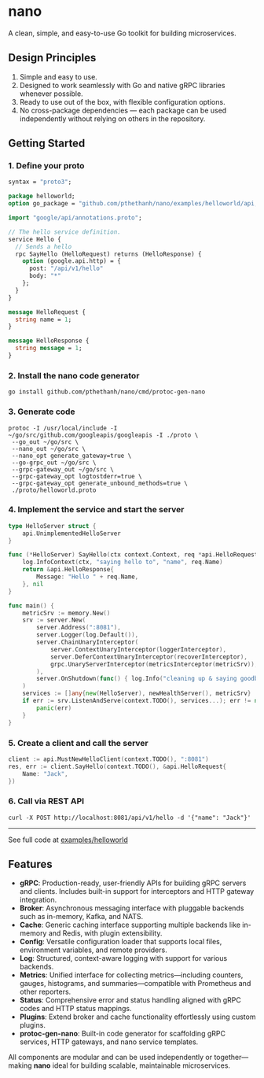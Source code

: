 # nano

A clean, simple, and easy-to-use Go toolkit for building microservices.

## Design Principles

1. Simple and easy to use.
2. Designed to work seamlessly with Go and native gRPC libraries whenever possible.
3. Ready to use out of the box, with flexible configuration options.
4. No cross-package dependencies — each package can be used independently without relying on others in the repository.

## Getting Started

### 1. Define your proto

```proto
syntax = "proto3";

package helloworld;
option go_package = "github.com/pthethanh/nano/examples/helloworld/api;api";

import "google/api/annotations.proto";

// The hello service definition.
service Hello {
  // Sends a hello
  rpc SayHello (HelloRequest) returns (HelloResponse) {
    option (google.api.http) = {
      post: "/api/v1/hello"
      body: "*"
    };
  }
}

message HelloRequest {
  string name = 1;
}

message HelloResponse {
  string message = 1;
}
```

### 2. Install the nano code generator

```shell
go install github.com/pthethanh/nano/cmd/protoc-gen-nano
```

### 3. Generate code

```shell
protoc -I /usr/local/include -I ~/go/src/github.com/googleapis/googleapis -I ./proto \
 --go_out ~/go/src \
 --nano_out ~/go/src \
 --nano_opt generate_gateway=true \
 --go-grpc_out ~/go/src \
 --grpc-gateway_out ~/go/src \
 --grpc-gateway_opt logtostderr=true \
 --grpc-gateway_opt generate_unbound_methods=true \
 ./proto/helloworld.proto
```

### 4. Implement the service and start the server

```go
type HelloServer struct {
	api.UnimplementedHelloServer
}

func (*HelloServer) SayHello(ctx context.Context, req *api.HelloRequest) (*api.HelloResponse, error) {
	log.InfoContext(ctx, "saying hello to", "name", req.Name)
	return &api.HelloResponse{
		Message: "Hello " + req.Name,
	}, nil
}

func main() {
	metricSrv := memory.New()
	srv := server.New(
		server.Address(":8081"),
		server.Logger(log.Default()),
		server.ChainUnaryInterceptor(
			server.ContextUnaryInterceptor(loggerInterceptor),
			server.DeferContextUnaryInterceptor(recoverInterceptor),
			grpc.UnaryServerInterceptor(metricsInterceptor(metricSrv)),
		),
		server.OnShutdown(func() { log.Info("cleaning up & saying goodbye....") }),
	)
	services := []any{new(HelloServer), newHealthServer(), metricSrv}
	if err := srv.ListenAndServe(context.TODO(), services...); err != nil {
		panic(err)
	}
}

```

### 5. Create a client and call the server

```go
client := api.MustNewHelloClient(context.TODO(), ":8081")
res, err := client.SayHello(context.TODO(), &api.HelloRequest{
    Name: "Jack",
})
```

### 6. Call via REST API

```shell
curl -X POST http://localhost:8081/api/v1/hello -d '{"name": "Jack"}'
```

---

See full code at [examples/helloworld](https://github.com/pthethanh/nano/tree/main/examples/helloworld)

## Features

- **gRPC**: Production-ready, user-friendly APIs for building gRPC servers and clients. Includes built-in support for interceptors and HTTP gateway integration.
- **Broker**: Asynchronous messaging interface with pluggable backends such as in-memory, Kafka, and NATS.
- **Cache**: Generic caching interface supporting multiple backends like in-memory and Redis, with plugin extensibility.
- **Config**: Versatile configuration loader that supports local files, environment variables, and remote providers.
- **Log**: Structured, context-aware logging with support for various backends.
- **Metrics**: Unified interface for collecting metrics—including counters, gauges, histograms, and summaries—compatible with Prometheus and other reporters.
- **Status**: Comprehensive error and status handling aligned with gRPC codes and HTTP status mappings.
- **Plugins**: Extend broker and cache functionality effortlessly using custom plugins.
- **protoc-gen-nano**: Built-in code generator for scaffolding gRPC services, HTTP gateways, and nano service templates.

All components are modular and can be used independently or together—making **nano** ideal for building scalable, maintainable microservices.